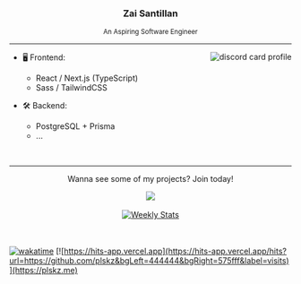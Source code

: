 <h3 align="center">Zai Santillan</h3>

<p align="center"><sub>An Aspiring Software Engineer</sub></p>

---

<a href="https://discord.com/users/90431685472038912" target="_blank">
  <img align="right" alt="discord card profile"src="https://lanyard.kyrie25.me/api/90431685472038912?bg=1e1e2e&idleMessage=Just%20chillin'%20at%20the%20moment..." />
</a>

- 🖥️ Frontend:

  - React / Next.js (TypeScript)
  - Sass / TailwindCSS

- 🛠 Backend:
  - PostgreSQL + Prisma
  - ...

<br />

---

<div align="center">
 <p>Wanna see some of my projects? Join today!</p>
 <a href="https://discord.gg/c9WHmfdVxX" target="_blank">
    <img src="https://discordapp.com/api/guilds/925599454130765874/widget.png?style=banner2" />
 </a>

 <br />
 <br />

  <a href="https://wakatime.com/@plskz" target="_blank">
    <img alt="Weekly Stats" src="https://github-readme-stats.vercel.app/api/wakatime?username=plskz&border_radius=15px&theme=dark&bg_color=1e1e2e&border_color=1e1e2e&custom_title=Weekly%20Stats&disable_animations=true" />
  </a>
</div>

<br />
<br />

[![wakatime](https://wakatime.com/badge/user/f35b8f5b-54d5-481a-851c-19d793f49118.svg)](https://wakatime.com/@plskz)
[![https://hits-app.vercel.app](https://hits-app.vercel.app/hits?url=https://github.com/plskz&bgLeft=444444&bgRight=575fff&label=visits)](https://plskz.me)
